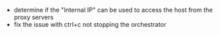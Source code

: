 - determine if the "Internal IP" can be used to access the host from the proxy servers
- fix the issue with ctrl+c not stopping the orchestrator
